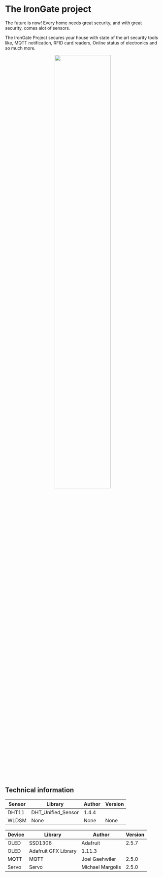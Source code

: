 # The IronGate project

The future is now! Every home needs great security, and with great security, comes alot of sensors.

The IronGate Project secures your house with state of the art security tools like, MQTT notification, RFID card readers, Online status of electronics and so much more.

 <center><img style="width: 60%;" src="https://blog.gemalto.com/wp-content/uploads/2018/10/IoT-Home-Security.jpg"/></center>

## Technical information
 
| Sensor | Library | Author  | Version |
|--------|---------|---------|---------|
| DHT11  | DHT_Unified_Sensor| 1.4.4   |
| WLDSM  | None    | None    |  None   |

| Device | Library | Author  | Version |
|--------|---------|---------|---------|
| OLED   |   SSD1306 |Adafruit | 2.5.7 |
| OLED   | Adafruit GFX Library| 1.11.3|
| MQTT   | MQTT | Joel Gaehwiler | 2.5.0 |
| Servo  | Servo| Michael Margolis | 2.5.0 |
